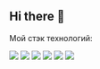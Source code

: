 ## Hi there 👋

Мой стэк технологий:

<img src="https://img.shields.io/badge/Python-1E90FF?style=for-the-badge&logo=python&logoColor=FFFF00&logoSize=100" /> 
<img src="https://img.shields.io/badge/jupyter-FFFFFF?style=for-the-badge&logo=jupyter&logoColor=FFA500&logoSize=100" />
<img src="https://img.shields.io/badge/postgresql-1E90FF?style=for-the-badge&logo=postgresql&logoColor=0000CD&logoSize=100" />
<img src="https://img.shields.io/badge/sqlalchemy-FFFFFF?style=for-the-badge&logo=sqlalchemy&logoColor=D71F00&logoSize=100" />
<img src="https://img.shields.io/badge/mysql-FFA500?style=for-the-badge&logo=mysql&logoColor=4682B4&logoSize=100" />
<img src="https://img.shields.io/badge/НИЯУ МИФИ-000000?style=for-the-badge&logo=adidas&logoColor=FFFFFF&logoSize=100" />








<!--
**BaTOOsay/BaTOOsay** is a ✨ _special_ ✨ repository because its `README.md` (this file) appears on your GitHub profile.

Here are some ideas to get you started:

- 🔭 I’m currently working on ...
- 🌱 I’m currently learning ...
- 👯 I’m looking to collaborate on ...
- 🤔 I’m looking for help with ...
- 💬 Ask me about ...
- 📫 How to reach me: ...
- 😄 Pronouns: ...
- ⚡ Fun fact: ...
-->

